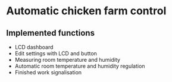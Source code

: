 # Automatic chicken farm control

## Implemented functions
* LCD dashboard
* Edit settings with LCD and button
* Measuring room temperature and humidity
* Automatic room temperature and humidity regulation
* Finished work signalisation
